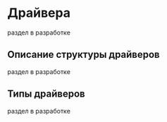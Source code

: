 # Драйвера
раздел в разработке

## Описание структуры драйверов
раздел в разработке

## Типы драйверов
раздел в разработке


